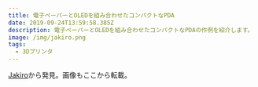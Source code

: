 ```yaml
---
title: 電子ペーパーとOLEDを組み合わせたコンパクトなPDA
date: 2019-09-24T13:59:58.385Z
description: 電子ペーパーとOLEDを組み合わせたコンパクトなPDAの作例を紹介します。
image: /img/jakiro.png
tags:
  - 3Dプリンタ
---
```

[Jakiro](https://hackaday.io/project/167607-jakiro)から発見。画像もここから転載。
